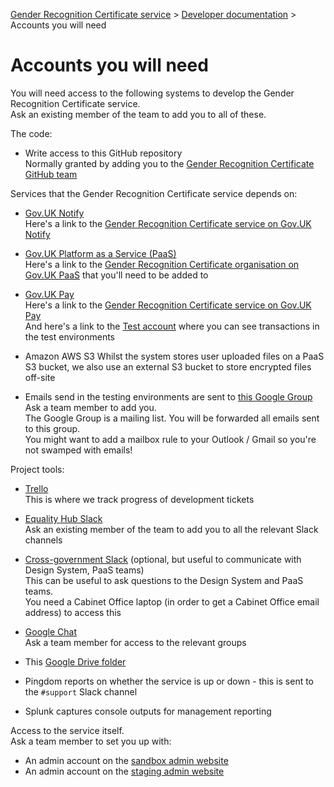 
[Gender Recognition Certificate service](../README.md) >
[Developer documentation](README.md) >
Accounts you will need

# Accounts you will need

You will need access to the following systems to develop the Gender Recognition Certificate service.  
Ask an existing member of the team to add you to all of these.

The code:
* Write access to this GitHub repository  
  Normally granted by adding you to the
  [Gender Recognition Certificate GitHub team](https://github.com/orgs/cabinetoffice/teams/gender-recognition-certification)

Services that the Gender Recognition Certificate service depends on:
* [Gov.UK Notify](https://www.notifications.service.gov.uk/)  
  Here's a link to the [Gender Recognition Certificate service on Gov.UK Notify](https://www.notifications.service.gov.uk/services/36bdb0a3-86e3-423d-b1ce-26fae1ead417)

* [Gov.UK Platform as a Service (PaaS)](https://www.cloud.service.gov.uk/)  
  Here's a link to the [Gender Recognition Certificate organisation on Gov.UK PaaS](https://admin.london.cloud.service.gov.uk/organisations/7f161279-648d-4cf4-99c6-0e8af0454f65)
  that you'll need to be added to

* [Gov.UK Pay](https://www.payments.service.gov.uk/)  
  Here's a link to the [Gender Recognition Certificate service on Gov.UK Pay](https://selfservice.payments.service.gov.uk/service/4a23aa76474848b1b003ebe58321ffac/organisation-details)  
  And here's a link to the [Test account](https://selfservice.payments.service.gov.uk/account/9ce8b0f823524e32b74be275880b13db/dashboard) where you can see transactions in the test environments

* Amazon AWS S3
  Whilst the system stores user uploaded files on a PaaS S3 bucket, we also use an external S3 bucket to store encrypted files off-site

* Emails send in the testing environments are sent to [this Google Group](https://groups.google.com/a/cabinetoffice.gov.uk/d/forum/grc-service-account)  
  Ask a team member to add you.  
  The Google Group is a mailing list. You will be forwarded all emails sent to this group.  
  You might want to add a mailbox rule to your Outlook / Gmail so you're not swamped with emails!

Project tools:
* [Trello](https://trello.com/b/E8b3Jgfl)  
  This is where we track progress of development tickets

* [Equality Hub Slack](https://equalityhub.slack.com)  
  Ask an existing member of the team to add you to all the relevant Slack channels

* [Cross-government Slack](https://ukgovernmentdigital.slack.com) (optional, but useful to communicate with Design System, PaaS teams)  
  This can be useful to ask questions to the Design System and PaaS teams.  
  You need a Cabinet Office laptop (in order to get a Cabinet Office email address) to access this

* [Google Chat](https://mail.google.com/chat)  
  Ask a team member for access to the relevant groups

* This [Google Drive folder](https://drive.google.com/drive/u/3/folders/14BJ-tgEuGbdf1Ak0A1G8nUZxP7LdJDa0)

* Pingdom reports on whether the service is up or down - this is sent to the `#support` Slack channel

* Splunk captures console outputs for management reporting

Access to the service itself.  
Ask a team member to set you up with:
* An admin account on the [sandbox admin website](https://geo-gender-recognition-certificate-admin.london.cloudapps.digital/)
* An admin account on the [staging admin website](https://grc-staging-admin.london.cloudapps.digital/)
